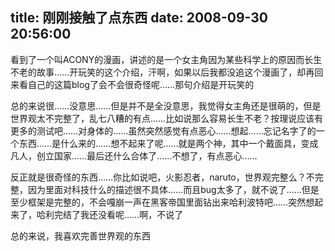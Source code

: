 title: 刚刚接触了点东西
date: 2008-09-30 20:56:00
---

看到了一个叫ACONY的漫画，讲述的是一个女主角因为某些科学上的原因而长生不老的故事……开玩笑的这个介绍，汗啊，如果以后我都没追这个漫画了，却再回来看自己的这篇blog了会不会很奇怪呢……那句介绍是开玩笑的

总的来说很……没意思……但是并不是全没意思，我觉得女主角还是很萌的，但是世界观太不完整了，乱七八糟的有点……比如说那么容易长生不老？按理说应该有更多的测试吧……对身体的……虽然突然感觉有点恶心……想起……忘记名字了的一个东西……是什么来的……想不起来了呢……就是两个神，其中一个戴面具，变成凡人，创立国家……最后还什么合体了……不想了，有点恶心……

反正就是很奇怪的东西……你比如说吧，火影忍者，naruto，世界观完整么？不完整，因为里面对科技什么的描述很不具体……而且bug太多了，就不说了……但是至少框架是完整的，不会嘎崩一声在黑客帝国里面钻出来哈利波特吧……突然想起来了，哈利完结了我还没看呢……啊，不说了

总的来说，我喜欢完善世界观的东西